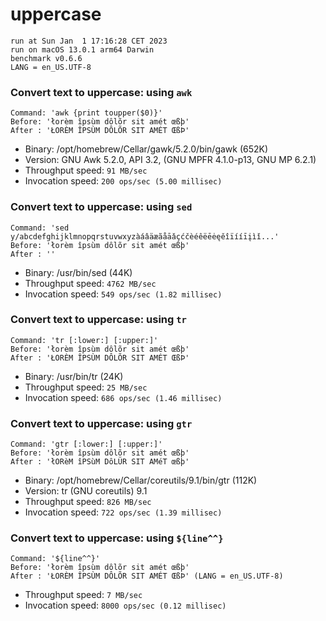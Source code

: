 # uppercase
 
    run at Sun Jan  1 17:16:28 CET 2023
    run on macOS 13.0.1 arm64 Darwin
    benchmark v0.6.6
    LANG = en_US.UTF-8
 
### Convert text to uppercase: using `awk`
```shell
Command: 'awk {print toupper($0)}'
Before: 'łorèm îpsùm dôlõr sit amét œßþ'
After : 'ŁORÈM ÎPSÙM DÔLÕR SIT AMÉT ŒßÞ'
```
* Binary: /opt/homebrew/Cellar/gawk/5.2.0/bin/gawk (652K)
* Version: GNU Awk 5.2.0, API 3.2, (GNU MPFR 4.1.0-p13, GNU MP 6.2.1)
* Throughput speed: `91 MB/sec`
* Invocation speed: `200 ops/sec (5.00 millisec)`

### Convert text to uppercase: using `sed`
```shell
Command: 'sed y/abcdefghijklmnopqrstuvwxyzàáâäæãåāǎçćčèéêëēėęěîïííīįìǐ...'
Before: 'łorèm îpsùm dôlõr sit amét œßþ'
After : ''
```
* Binary: /usr/bin/sed (44K)
* Throughput speed: `4762 MB/sec`
* Invocation speed: `549 ops/sec (1.82 millisec)`

### Convert text to uppercase: using `tr`
```shell
Command: 'tr [:lower:] [:upper:]'
Before: 'łorèm îpsùm dôlõr sit amét œßþ'
After : 'ŁORÈM ÎPSÙM DÔLÕR SIT AMÉT ŒßÞ'
```
* Binary: /usr/bin/tr (24K)
* Throughput speed: `25 MB/sec`
* Invocation speed: `686 ops/sec (1.46 millisec)`

### Convert text to uppercase: using `gtr`
```shell
Command: 'gtr [:lower:] [:upper:]'
Before: 'łorèm îpsùm dôlõr sit amét œßþ'
After : 'łORèM îPSùM DôLÜR SIT AMéT œßþ'
```
* Binary: /opt/homebrew/Cellar/coreutils/9.1/bin/gtr (112K)
* Version: tr (GNU coreutils) 9.1
* Throughput speed: `826 MB/sec`
* Invocation speed: `722 ops/sec (1.39 millisec)`

### Convert text to uppercase: using `${line^^}`
```shell
Command: '${line^^}'
Before: 'łorèm îpsùm dôlõr sit amét œßþ'
After : 'ŁORÈM ÎPSÙM DÔLÕR SIT AMÉT ŒßÞ' (LANG = en_US.UTF-8)
```
* Throughput speed: `7 MB/sec`
* Invocation speed: `8000 ops/sec (0.12 millisec)`

